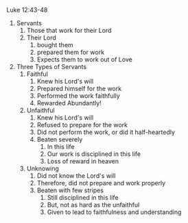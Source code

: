 Luke 12:43-48

1. Servants
	1. Those that work for their Lord
	2. Their Lord 
		1. bought them
		2. prepared them for work
		3. Expects them to work out of Love
2. Three Types of Servants
	1. Faithful
		1. Knew his Lord's will
		2. Prepared himself for the work
		3. Performed the work faithfully
		4. Rewarded Abundantly!
	2. Unfaithful
		1. Knew his Lord's will
		2. Refused to prepare for the work
		3. Did not perform the work, or did it half-heartedly
		4. Beaten severely
			1. In this life
			2. Our work is disciplined in this life
			3. Loss of reward in heaven
	3. Unknowing
		1. Did not know the Lord's will
		2. Therefore, did not prepare and work properly
		3. Beaten with few stripes
			1. Still disciplined in this life
			2. But, not as hard as the unfaithful
			3. Given to lead to faithfulness and understanding